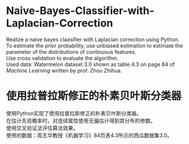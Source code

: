 # Naive-Bayes-Classifier-with-Laplacian-Correction  
Realize a naive bayes claasifier with Laplacian correction using Python.  
To estimate the prior probability, use unbiased estimation to estimate the parameter of the distributions of continuous features.  
Use cross validation to evaluate the algorithm.  
Used data: Watermelon dataset 3.0 shown as table 4.3 on page 84 of *Machine Learning* written by prof. Zhou Zhihua.  
# 使用拉普拉斯修正的朴素贝叶斯分类器  
使用Python实现了使用拉普拉斯修正的朴素贝叶斯分类器。  
在估计先验概率时，对连续属性使用无偏估计得到其分布的参数。  
使用交叉验证法评估算法效果。  
使用的数据：周志华教授《机器学习》84页表4.3所示的西瓜数据集3.0。
